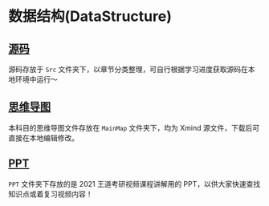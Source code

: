 # 数据结构(DataStructure)

## [源码](Src)
源码存放于 `Src` 文件夹下，以章节分类整理，可自行根据学习进度获取源码在本地环境中运行～

## [思维导图](MindMap)
本科目的思维导图文件存放在 `MainMap` 文件夹下，均为 Xmind 源文件，下载后可直接在本地编辑修改。

## [PPT](PPT)
`PPT` 文件夹下存放的是 2021 王道考研视频课程讲解用的 PPT，以供大家快速查找知识点或着复习视频内容！


